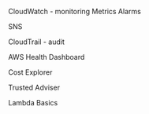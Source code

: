 CloudWatch - monitoring
    Metrics
    Alarms

SNS

CloudTrail - audit

AWS Health Dashboard

Cost Explorer 

Trusted Adviser

Lambda Basics
